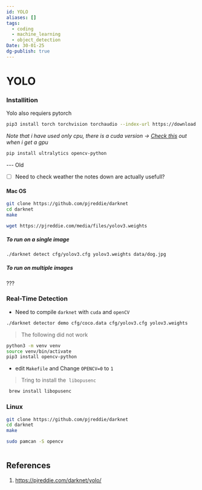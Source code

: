 ```yaml
---
id: YOLO
aliases: []
tags:
  - coding
  - machine_learning
  - object_detection
Date: 30-01-25
dg-publish: true
---
```

# YOLO

### Installition
Yolo also requiers pytorch

```bash
pip3 install torch torchvision torchaudio --index-url https://download.pytorch.org/whl/cpu

```

*Note that i have used only cpu, there is a cuda version -> [Check this](https://pytorch.org/get-started/locally/) out when i get a gpu*

```bash
pip install ultralytics opencv-python

```

--- Old 
- [ ] Need to check weather the notes down are actually usefull?

#### Mac OS
  

```bash
git clone https://github.com/pjreddie/darknet
cd darknet
make

```

```bash
wget https://pjreddie.com/media/files/yolov3.weights

```

##### **To run on a single image**

```bash
./darknet detect cfg/yolov3.cfg yolov3.weights data/dog.jpg

```

##### **To run on multiple images**
???

### Real-Time Detection
- Need to compile `darknet` with `cuda` and `openCV` 

```bash
./darknet detector demo cfg/coco.data cfg/yolov3.cfg yolov3.weights

```

> The following did not work

```bash
python3 -m venv venv
source venv/bin/activate
pip3 install opencv-python

```

- edit `Makefile` and Change `OPENCV=0` to `1`

> Tring to install the  `libopusenc`

```bash
 brew install libopusenc

```

### Linux

```bash
git clone https://github.com/pjreddie/darknet
cd darknet
make

```

```bash
sudo pamcan -S opencv

```

```bash

```

## References 

1. https://pjreddie.com/darknet/yolo/
